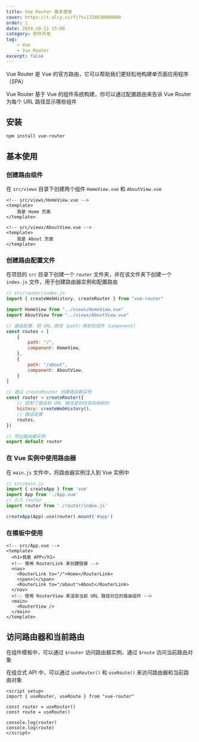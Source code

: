 ```yaml
---
title: Vue Router 基本使用
cover: https://t.alcy.cc/fj?t=1728630000000
order: 1
date: 2024-10-11 15:00
category: 软件开发
tag: 
    - Vue
    - Vue Router
excerpt: false
---
```


Vue Router 是 Vue 的官方路由，它可以帮助我们更轻松地构建单页面应用程序（SPA）

Vue Router 基于 Vue 的组件系统构建，你可以通过配置路由来告诉 Vue Router 为每个 URL 路径显示哪些组件

## 安装

```bash
npm install vue-router
```

## 基本使用

### 创建路由组件

在 `src/views` 目录下创建两个组件 `HomeView.vue` 和 `AboutView.vue`

```vue
<!-- src/views/HomeView.vue -->
<template>
    我是 Home 页面
</template>
```
```vue
<!-- src/views/AboutView.vue -->
<template>
    我是 About 页面
</template>
```

### 创建路由配置文件

在项目的 `src` 目录下创建一个 `router` 文件夹，并在该文件夹下创建一个 `index.js` 文件，用于创建路由器实例和配置路由

```javascript
// src/router/index.js
import { createWebHistory, createRouter } from "vue-router"

import HomeView from "../views/HomeView.vue"
import AboutView from "../views/AboutView.vue"

// 路由配置，把 URL 路径（path）映射到组件（component）
const routes = [
    {
        path: "/",
        component: HomeView,
    },
    {
        path: "/about",
        component: AboutView,
    }
]

// 通过 createRouter 创建路由器实例
const router = createRouter({
    // 控制了路由和 URL 路径是如何双向映射的
    history: createWebHistory(),
    // 路由配置
    routes,
})

// 导出路由器实例
export default router
```

### 在 Vue 实例中使用路由器

在 `main.js` 文件中，将路由器实例注入到 Vue 实例中

```javascript
// src/main.js
import { createApp } from 'vue'
import App from './App.vue'
// 引入 router
import router from './router/index.js'

createApp(App).use(router).mount('#app')
```

### 在模板中使用

```vue
<!-- src/App.vue -->
<template>
  <h1>我是 APP</h1>
  <!-- 使用 RouterLink 来创建链接 -->
  <nav>
    <RouterLink to="/">Home</RouterLink>
    <span>|</span>
    <RouterLink to="/about">About</RouterLink>
  </nav>
  <!-- 使用 RouterView 来渲染当前 URL 路径对应的路由组件 -->
  <main>
    <RouterView />
  </main>
</template>
```

## 访问路由器和当前路由

在组件模板中，可以通过 `$router` 访问路由器实例，通过 `$route` 访问当前路由对象

在组合式 API 中，可以通过 `useRouter()` 和 `useRoute()` 来访问路由器和当前路由对象

```vue
<script setup>
import { useRouter, useRoute } from "vue-router"

const router = useRouter()
const route = useRoute()

console.log(router)
console.log(route)
</script>
```
